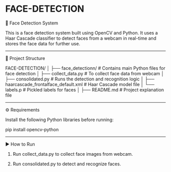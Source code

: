 # FACE-DETECTION
🧠 Face Detection System

This is a face detection system built using OpenCV and Python. It uses a Haar Cascade classifier to detect faces from a webcam in real-time and stores the face data for further use.


---

📁 Project Structure

FACE-DETECTION/
│
├── face_detectionn/               # Contains main Python files for face detection
│   ├── collect_data.py            # To collect face data from webcam
│   ├── consolidated.py            # Runs the detection and recognition logic
│   ├── haarcascade_frontalface_default.xml # Haar Cascade model file
│   └── labels.p                   # Pickled labels for faces
│
├── README.md                      # Project explanation file


---

⚙ Requirements

Install the following Python libraries before running:

pip install opencv-python


---

▶ How to Run

1. Run collect_data.py to collect face images from webcam.


2. Run consolidated.py to detect and recognize faces.
